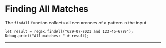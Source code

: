 # Finding All Matches

The `findAll` function collects all occurrences of a pattern in the input.

```motoko
let result = regex.findAll("629-07-2021 and 123-45-6789");
Debug.print("All matches: " # result);
```

---


